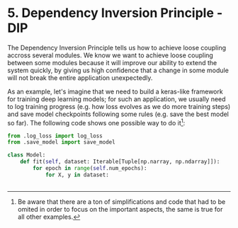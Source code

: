 # 5. Dependency Inversion Principle - DIP

The Dependency Inversion Principle tells us how to achieve loose coupling accross several modules. We know we want to achieve loose coupling between some modules because it will improve our ability to extend the system quickly, by giving us high confidence that a change in some module will not break the entire application unexpectedly. 

As an example, let's imagine that we need to build a keras-like framework for training deep learning models; for such an application, we usually need to log training progress (e.g. how loss evolves as we do more training steps) and save model checkpoints following some rules (e.g. save the best model so far). The following code shows one possible way to do it[^1]:

```python
from .log_loss import log_loss
from .save_model import save_model

class Model:
    def fit(self, dataset: Iterable[Tuple[np.narray, np.ndarray]]):
        for epoch in range(self.num_epochs):
            for X, y in dataset:
                
```

[^1]: Be aware that there are a ton of simplifications and code that had to be omited in order to focus on the important aspects, the same is true for all other examples.
